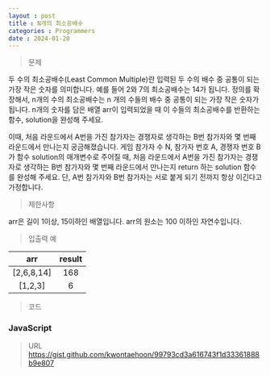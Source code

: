 ```yaml
---
layout : post
title : N개의 최소공배수
categories : Programmers
date : 2024-01-20
---
```

> 문제<br>

두 수의 최소공배수(Least Common Multiple)란 입력된 두 수의 배수 중 공통이 되는 가장 작은 숫자를 의미합니다. 예를 들어 2와 7의 최소공배수는 14가 됩니다. 정의를 확장해서, n개의 수의 최소공배수는 n 개의 수들의 배수 중 공통이 되는 가장 작은 숫자가 됩니다. n개의 숫자를 담은 배열 arr이 입력되었을 때 이 수들의 최소공배수를 반환하는 함수, solution을 완성해 주세요.

이때, 처음 라운드에서 A번을 가진 참가자는 경쟁자로 생각하는 B번 참가자와 몇 번째 라운드에서 만나는지 궁금해졌습니다. 게임 참가자 수 N, 참가자 번호 A, 경쟁자 번호 B가 함수 solution의 매개변수로 주어질 때, 처음 라운드에서 A번을 가진 참가자는 경쟁자로 생각하는 B번 참가자와 몇 번째 라운드에서 만나는지 return 하는 solution 함수를 완성해 주세요. 단, A번 참가자와 B번 참가자는 서로 붙게 되기 전까지 항상 이긴다고 가정합니다.

> 제한사항<br>

arr은 길이 1이상, 15이하인 배열입니다.
arr의 원소는 100 이하인 자연수입니다.

> 입출력 예<br>

|arr|result|
|:--:|:--:|
|[2,6,8,14]|168|
|[1,2,3]|6|

> 코드

### JavaScript
<script src="https://gist.github.com/kwontaehoon/99793cd3a616743f1d33361888b9e807.js"></script>


> URL
https://gist.github.com/kwontaehoon/99793cd3a616743f1d33361888b9e807